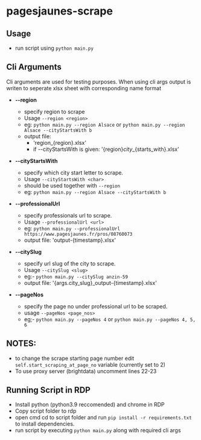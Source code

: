 # pagesjaunes-scrape

## Usage
- run script using `python main.py`

## Cli Arguments
Cli arguments are used for testing purposes. When using cli args output is writen to seperate xlsx sheet with corresponding name format

- **--region**
    - specify region to scrape
    - Usage `--region <region>`
    - eg: `python main.py --region Alsace` or `python main.py --region Alsace --cityStartsWith b`
    - output file: 
        - 'region_{region}.xlsx'
        - if --cityStartsWith is given: '{region}_city__{starts_with}.xlsx'
- **--cityStartsWith**
    - specify which city start letter to scrape.
    - Usage `--cityStartsWith <char>`
    - should be used together with `--region`
    - eg: `python main.py --region Alsace --cityStartsWith b`

- **--professionalUrl**
    - specify professionals url to scrape.
    - Usage `--professionalUrl <url>`
    - eg: `python main.py --professionalUrl https://www.pagesjaunes.fr/pros/08760073`
    - output file: 'output-{timestamp}.xlsx'

- **--citySlug**
    - specify url slug of the city to scrape.
    - Usage `--citySlug <slug>`
    - eg:- `python main.py --citySlug anzin-59`
    - output file: '{args.city_slug}_output-{timestamp}.xlsx'
- **--pageNos**
    - specify the page no under professional url to be scraped.
    - usage `--pageNos <page_nos>`
    - eg;- `python main.py --pageNos 4` or `python main.py --pageNos 4, 5, 6`

## NOTES:
- to change the scrape starting page number edit `self.start_scraping_at_page_no` variable (currently set to 2)
- To use proxy server (brightdata) uncomment lines 22-23

## Running Script in RDP
- Install python (python3.9 reccomended) and chrome in RDP
- Copy script folder to rdp
- open cmd cd to script folder and run `pip install -r requirements.txt` to install dependencies.
- run script by executing `python main.py` along with required cli args